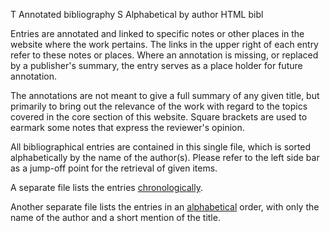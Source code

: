 T Annotated bibliography
S Alphabetical by author
HTML bibl



Entries are annotated and linked to specific notes or other places in the website where the work pertains. The links in the upper right of each entry refer to these notes or places. Where an annotation is missing, or replaced by a publisher's summary, the entry serves as a place holder for future annotation.

The annotations are not meant to give a full summary of any given title, but primarily to bring out the relevance of the work with regard to the topics covered in the core section of this website. Square brackets are used to earmark some notes that express the reviewer's opinion.

<!-- For more extended entries on certain items reference is given to the following sections: <a href="../sub-excerpts.htm" target="B">E. (Excerpts and Summaries)</a>, <a href="../sub-synopses.htm" target="gB_home">R. (Reviews and Synopses)</a>, <a href="../sub-themes.htm" target="B">Th. (Thematic excursuses)</a> and <a href="../sub-monographs.htm" target="B">M. (Monographs)</a>.<br> -->

All bibliographical entries are contained in this single file, which is sorted alphabetically by the name of the author(s). Please refer to the left side bar as a jump-off point for the retrieval of given items.

A separate file lists the entries [chronologically](bibl_chron.htm).

Another separate file lists the entries in an [alphabetical](bibl_short.htm) order, with only the name of the author and a short mention of the title.

